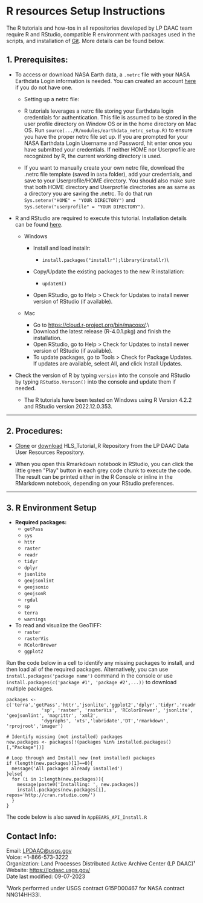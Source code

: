 # R resources Setup Instructions

The R tutorials and how-tos in all repositories developed by LP DAAC team require R and RStudio, compatible R environment with packages used in the scripts, and installation of [Git](https://git-scm.com/downloads). More details can be found below.  

## 1. Prerequisites:

+ To access or download NASA Earth data, a `.netrc` file with your NASA Earthdata Login information is needed. You can created an account [here](https://urs.earthdata.nasa.gov/users/new) if you do not have one. 

    +   Setting up a netrc file:

    +   R tutorials leverages a netrc file storing your Earthdata
        login credentials for authentication. This file is assumed to be
        stored in the user profile directory on Window OS or in the home
        directory on Mac OS. Run `source(.../R/modules/earthdata_netrc_setup.R)`
        to ensure you have the proper netrc file set up. If you are prompted 
        for your NASA Earthdata Login Username and Password, hit enter once you 
        have submitted your credentials. If neither HOME nor Userprofile are
        recognized by R, the current working directory is used.
    +   If you want to manually create your own netrc file, download the .netrc
        file template (saved in `Data` folder), add your credentials, and save to your Userprofile/HOME
        directory. You should also make sure that both HOME
        directory and Userprofile directories are as same as a directory
        you are saving the .netrc. To do that run `Sys.setenv("HOME" = "YOUR DIRECTORY")`
        and `Sys.setenv("userprofile" = "YOUR DIRECTORY")`.

+   R and RStudio are required to execute this tutorial. Installation details can be found [here](https://www.rstudio.com/products/rstudio/download/#download).

    -   Windows

        -   Install and load installr:

            -   `install.packages("installr");library(installr)`\

        -   Copy/Update the existing packages to the new R installation:

            -   `updateR()`

        -   Open RStudio, go to Help \> Check for Updates to install newer
            version of RStudio (if available).

    -   Mac

        -   Go to <https://cloud.r-project.org/bin/macosx/>.\
        -   Download the latest release (R-4.0.1.pkg) and finish the
            installation.
        -   Open RStudio, go to Help \> Check for Updates to install newer
            version of RStudio (if available).
        -   To update packages, go to Tools \> Check for Package Updates. If
            updates are available, select All, and click Install Updates.

+   Check the version of R by typing `version` into the console and RStudio by typing `RStudio.Version()` into the console and update them if needed.
    +   The R tutorials have been tested on Windows using R Version 4.2.2 and RStudio version 2022.12.0.353.

------------

## 2. Procedures:  

  - [Clone](https://git.earthdata.nasa.gov/scm/lpdur/hls_tutorial_r.git) or [download](https://git.earthdata.nasa.gov/rest/api/latest/projects/LPDUR/repos/hls_tutorial_r/archive?format=zip) HLS_Tutorial_R Repository from the LP DAAC Data User Resources Repository.  

  - When you open this Rmarkdown notebook in RStudio, you can click the little green "Play" button in each grey code chunk to execute the code. The result can be printed either in the R Console or inline in the RMarkdown notebook, depending on your RStudio preferences. 

------------------------------------------------------------------------


## 3. R Environment Setup          

+   **Required packages:**
    + `getPass`  
    + `sys`  
    + `httr` 
    + `raster`
    + `readr`
    + `tidyr`
    + `dplyr` 
    + `jsonlite`
    + `geojsonlint`  
    + `geojsonio`  
    + `geojsonR`  
    + `rgdal`
    + `sp`
    + `terra`
    + `warnings` 
  + To read and visualize the GeoTIFF:
    + `raster`           
    + `rasterVis`           
    + `RColorBrewer`    
    + `ggplot2`                            
  
Run the code below in a cell to identify any missing packages to install, and then load 
all of the required packages. 
Alternatively, you can use `install.packages('package name')` command in the console or use `install.packages(c('package #1', 'package #2',...))` to download multiple packages.

```{r, warning = FALSE, message = FALSE}
packages <- c('terra','getPass','httr','jsonlite','ggplot2','dplyr','tidyr','readr','geojsonio','geojsonR','rgdal',
             'sp', 'raster', 'rasterVis', 'RColorBrewer', 'jsonlite', 'geojsonlint', 'magrittr', 'xml2', 
             'dygraphs', 'xts','lubridate','DT','rmarkdown', 'rprojroot','imager')

# Identify missing (not installed) packages
new.packages <- packages[!(packages %in% installed.packages()[,"Package"])]

# Loop through and Install new (not installed) packages
if (length(new.packages)[1]==0){
  message('All packages already installed')
}else{
  for (i in 1:length(new.packages)){
    message(paste0('Installing: ', new.packages))
    install.packages(new.packages[i], repos='http://cran.rstudio.com/')
  }
}
```
The code below is also saved in `AppEEARS_API_Install.R` 


## Contact Info:  

Email: LPDAAC@usgs.gov  
Voice: +1-866-573-3222  
Organization: Land Processes Distributed Active Archive Center (LP DAAC)¹  
Website: <https://lpdaac.usgs.gov/>  
Date last modified: 09-07-2023  

¹Work performed under USGS contract G15PD00467 for NASA contract NNG14HH33I.  